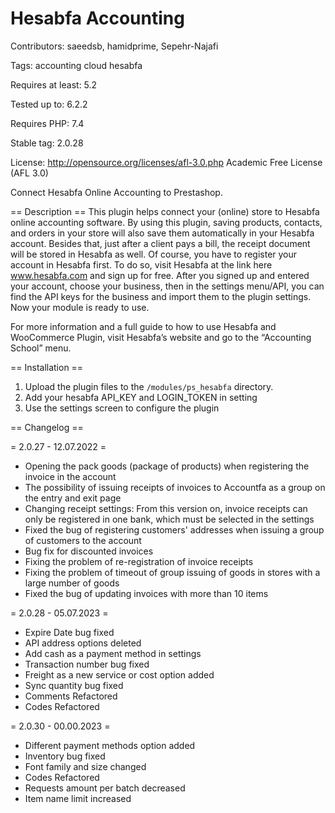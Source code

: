 #  Hesabfa Accounting 

Contributors: saeedsb, hamidprime, Sepehr-Najafi

Tags: accounting cloud hesabfa

Requires at least: 5.2

Tested up to: 6.2.2

Requires PHP: 7.4

Stable tag: 2.0.28

License: http://opensource.org/licenses/afl-3.0.php  Academic Free License (AFL 3.0)


Connect Hesabfa Online Accounting to Prestashop.

== Description ==
This plugin helps connect your (online) store to Hesabfa online accounting software. By using this plugin, saving products, contacts, and orders in your store will also save them automatically in your Hesabfa account. Besides that, just after a client pays a bill, the receipt document will be stored in Hesabfa as well. Of course, you have to register your account in Hesabfa first. To do so, visit Hesabfa at the link here www.hesabfa.com and sign up for free. After you signed up and entered your account, choose your business, then in the settings menu/API, you can find the API keys for the business and import them to the plugin settings. Now your module is ready to use.

For more information and a full guide to how to use Hesabfa and WooCommerce Plugin, visit Hesabfa’s website and go to the “Accounting School” menu.

== Installation ==
1. Upload the plugin files to the `/modules/ps_hesabfa` directory.
2. Add your hesabfa API_KEY and LOGIN_TOKEN in setting
3. Use the settings screen to configure the plugin

== Changelog ==

= 2.0.27 - 12.07.2022 =
* Opening the pack goods (package of products) when registering the invoice in the account
* The possibility of issuing receipts of invoices to Accountfa as a group on the entry and exit page
* Changing receipt settings: From this version on, invoice receipts can only be registered in one bank, which must be selected in the settings
* Fixed the bug of registering customers' addresses when issuing a group of customers to the account
* Bug fix for discounted invoices
* Fixing the problem of re-registration of invoice receipts
* Fixing the problem of timeout of group issuing of goods in stores with a large number of goods
* Fixed the bug of updating invoices with more than 10 items

= 2.0.28 - 05.07.2023 =
* Expire Date bug fixed
* API address options deleted
* Add cash as a payment method in settings
* Transaction number bug fixed
* Freight as a new service or cost option added
* Sync quantity bug fixed
* Comments Refactored
* Codes Refactored

= 2.0.30 - 00.00.2023 =
* Different payment methods option added
* Inventory bug fixed
* Font family and size changed
* Codes Refactored
* Requests amount per batch decreased
* Item name limit increased